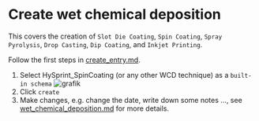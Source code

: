 # Create wet chemical deposition

This covers the creation of `Slot Die Coating`, `Spin Coating`, `Spray Pyrolysis`, `Drop Casting`, `Dip Coating`, and `Inkjet Printing`.

Follow the first  steps in [create_entry.md](create_entry.md).

1. Select HySprint_SpinCoating (or any other WCD technique) as a `built-in schema` ![grafik](https://github.com/RoteKekse/nomad-baseclasses/assets/36420750/4ea23545-122e-492a-861f-40cee23d981e)
2. Click `create`
3. Make changes, e.g. change the date, write down some notes ..., see [wet_chemical_deposition.md](../references/wet_chemical_deposition.md) for more details.


